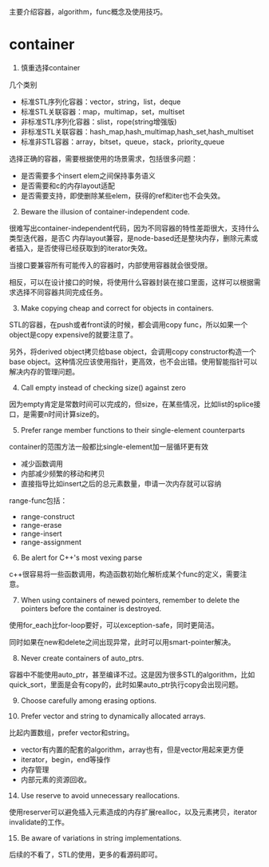 主要介绍容器，algorithm，func概念及使用技巧。

# container
1. 慎重选择container

几个类别
- 标准STL序列化容器：vector，string，list，deque
- 标准STL关联容器：map，multimap，set，multiset
- 非标准STL序列化容器：slist，rope(string增强版)
- 非标准STL关联容器：hash_map,hash_multimap,hash_set,hash_multiset
- 标准非STL容器：array，bitset，queue，stack，priority_queue

选择正确的容器，需要根据使用的场景需求，包括很多问题：
- 是否需要多个insert elem之间保持事务语义
- 是否需要和c的内存layout适配
- 是否需要支持，即使删除某些elem，获得的ref和iter也不会失效。

2. Beware the illusion of container-independent code.

很难写出container-independent代码，因为不同容器的特性差距很大，支持什么类型迭代器，是否C 内存layout兼容，是node-based还是整块内存，删除元素或者插入，是否使得已经获取到的iterator失效。

当接口要兼容所有可能传入的容器时，内部使用容器就会很受限。

相反，可以在设计接口的时候，将使用什么容器封装在接口里面，这样可以根据需求选择不同容器共同完成任务。

3. Make copying cheap and correct for objects in containers.

STL的容器，在push或者front读的时候，都会调用copy func，所以如果一个object是copy expensive的就要注意了。

另外，将derived object拷贝给base object，会调用copy constructor构造一个base object。这种情况应该使用指针，更高效，也不会出错。使用智能指针可以解决内存的管理问题。

4. Call empty instead of checking size() against zero

因为empty肯定是常数时间可以完成的，但size，在某些情况，比如list的splice接口，是需要n时间计算size的。

5. Prefer range member functions to their single-element counterparts

container的范围方法一般都比single-element加一层循环更有效
- 减少函数调用
- 内部减少频繁的移动和拷贝
- 直接指导比如insert之后的总元素数量，申请一次内存就可以容纳

range-func包括：
- range-construct
- range-erase
- range-insert
- range-assignment

6. Be alert for C++'s most vexing parse

c++很容易将一些函数调用，构造函数初始化解析成某个func的定义，需要注意。

7. When using containers of newed pointers, remember to delete the pointers before the container is destroyed.

使用for_each比for-loop要好，可以exception-safe，同时更简洁。

同时如果在new和delete之间出现异常，此时可以用smart-pointer解决。

8. Never create containers of auto_ptrs.

容器中不能使用auto_ptr，甚至编译不过。这是因为很多STL的algorithm，比如quick_sort，里面是会有copy的，此时如果auto_ptr执行copy会出现问题。

9. Choose carefully among erasing options.	


13. Prefer vector and string to dynamically allocated arrays.

比起内置数组，prefer vector和string。
- vector有内置的配套的algorithm，array也有，但是vector用起来更方便
- iterator，begin，end等操作
- 内存管理
- 内部元素的资源回收。

14. Use reserve to avoid unnecessary reallocations.

使用reserver可以避免插入元素造成的内存扩展realloc，以及元素拷贝，iterator invalidate的工作。

15. Be aware of variations in string implementations.


后续的不看了，STL的使用，更多的看源码即可。

























